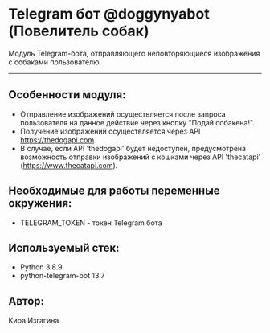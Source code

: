 # Telegram бот @doggynyabot (Повелитель собак)
Модуль Telegram-бота, отправляющего неповторяющиеся изображения с собаками пользователю.
***
## Особенности модуля:
- Отправление изображений осуществляется после запроса пользователя на данное действие через кнопку "Подай собакена!".
- Получение изображений осуществляется через API https://thedogapi.com.
- В случае, если API 'thedogapi' будет недоступен, предусмотрена возможность отправки изображений с кошками через API 'thecatapi' (https://www.thecatapi.com).

## Необходимые для работы переменные окружения:
- TELEGRAM_TOKEN - токен Telegram бота

## Используемый стек:
- Python 3.8.9
- python-telegram-bot 13.7

## Автор:
Кира Изгагина